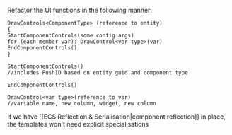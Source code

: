 Refactor the UI functions in the following manner:
```
DrawControls<ComponentType> (reference to entity)
{
StartComponentControls(some config args)
for (each member var): DrawControl<var type>(var)
EndComponentControls()
}

StartComponentControls()
//includes PushID based on entity guid and component type

EndComponentControls()

DrawControl<var type>(reference to var)
//variable name, new column, widget, new column
```
If we have [[ECS Reflection & Serialisation|component reflection]] in place, the templates won't need explicit specialisations